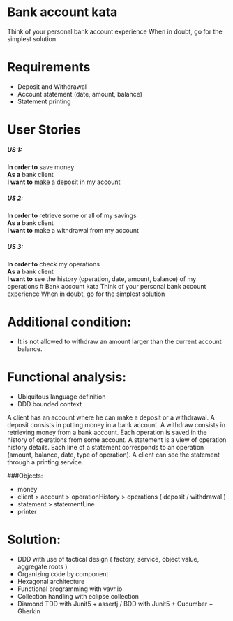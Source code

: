 # Bank account kata
Think of your personal bank account experience When in doubt, go for the simplest solution

# Requirements
- Deposit and Withdrawal
- Account statement (date, amount, balance)
- Statement printing
 
# User Stories
##### US 1:
**In order to** save money  
**As a** bank client  
**I want to** make a deposit in my account  
 
##### US 2: 
**In order to** retrieve some or all of my savings  
**As a** bank client  
**I want to** make a withdrawal from my account  
 
##### US 3: 
**In order to** check my operations  
**As a** bank client  
**I want to** see the history (operation, date, amount, balance)  of my operations  # Bank account kata
Think of your personal bank account experience When in doubt, go for the simplest solution


# Additional condition:

- It is not allowed to withdraw an amount larger than the current account balance.


# Functional analysis:

- Ubiquitous language definition
- DDD bounded context

A client has an account where he can make a deposit or a withdrawal.
A deposit consists in putting money in a bank account.
A withdraw consists in retrieving money from a bank account.
Each operation is saved in the history of operations from some account.
A statement is a view of operation history details. 
Each line of a statement corresponds to an operation (amount, balance, date, type of operation).
A client can see the statement through a printing service.

###Objects:

- money 
- client > account > operationHistory > operations ( deposit / withdrawal )
- statement > statementLine 
- printer
				

# Solution:

- DDD with use of tactical design ( factory, service, object value, aggregate roots )
- Organizing code by component
- Hexagonal architecture
- Functional programming with vavr.io
- Collection handling with eclipse.collection
- Diamond TDD with Junit5 + assertj / BDD with Junit5 + Cucumber + Gherkin

